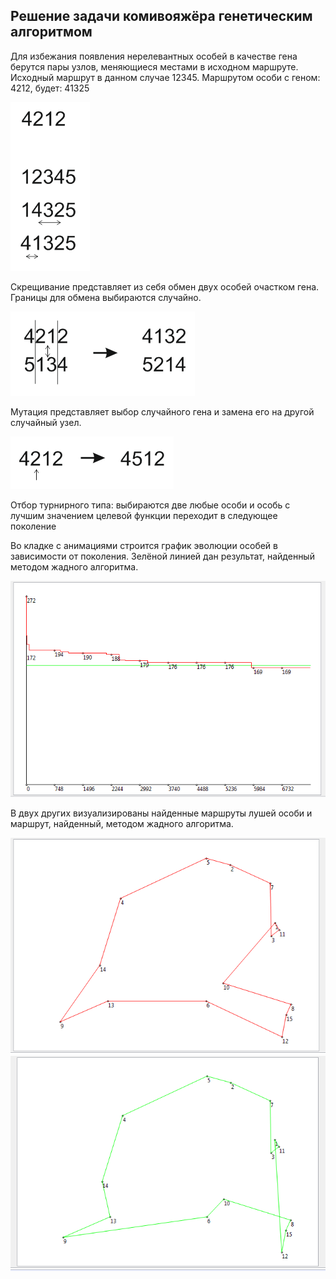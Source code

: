 ﻿## Решение задачи комивояжёра генетическим алгоритмом

Для избежания появления нерелевантных особей в качестве гена берутся пары узлов, 
меняющиеся местами в исходном маршруте. Исходный маршрут в данном случае 12345.
Маршрутом особи с геном: 4212, будет: 41325

![screenshot](screenshots/explonation_gene.png?raw=true)

Скрещивание представляет из себя обмен двух особей очастком гена.
Границы для обмена выбираются случайно.

![screenshot](screenshots/explonation_crosbreeding.png?raw=true)

Мутация представляет выбор случайного гена и замена его на другой случайный узел.

![screenshot](screenshots/explonation_mutation.png?raw=true)

Отбор турнирного типа: выбираются две любые особи и особь с лучшим значением целевой
функции переходит в следующее поколение

Во кладке с анимациями строится график эволюции особей в зависимости от поколения.
Зелёной линией дан результат, найденный методом жадного алгоритма.

![screenshot](screenshots/graph.png?raw=true)

В двух других визуализированы найденные маршруты лушей особи и маршрут,
найденный, методом жадного алгоритма.

![screenshot](screenshots/route_best_found.png?raw=true)
![screenshot](screenshots/route_by_greedy_algorithm.png?raw=true)